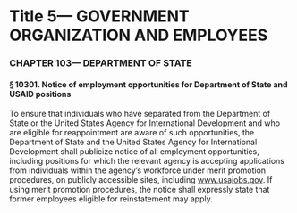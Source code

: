
# Title 5— GOVERNMENT ORGANIZATION AND EMPLOYEES
### CHAPTER 103— DEPARTMENT OF STATE
#### § 10301. Notice of employment opportunities for Department of State and USAID positions

To ensure that individuals who have separated from the Department of State or the United States Agency for International Development and who are eligible for reappointment are aware of such opportunities, the Department of State and the United States Agency for International Development shall publicize notice of all employment opportunities, including positions for which the relevant agency is accepting applications from individuals within the agency’s workforce under merit promotion procedures, on publicly accessible sites, including www.usajobs.gov. If using merit promotion procedures, the notice shall expressly state that former employees eligible for reinstatement may apply.
